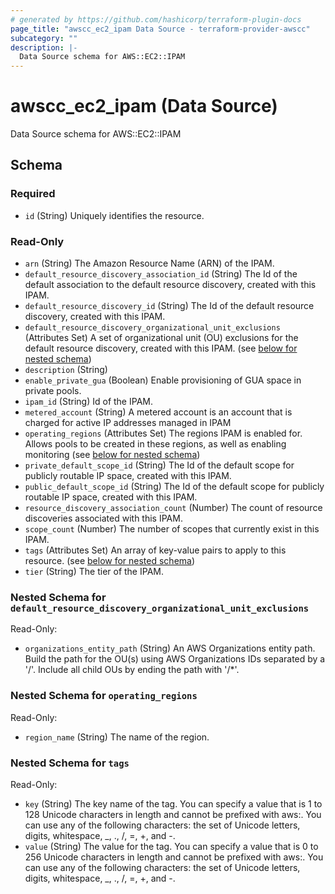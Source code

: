 ```yaml
---
# generated by https://github.com/hashicorp/terraform-plugin-docs
page_title: "awscc_ec2_ipam Data Source - terraform-provider-awscc"
subcategory: ""
description: |-
  Data Source schema for AWS::EC2::IPAM
---
```


# awscc_ec2_ipam (Data Source)

Data Source schema for AWS::EC2::IPAM



<!-- schema generated by tfplugindocs -->
## Schema

### Required

- `id` (String) Uniquely identifies the resource.

### Read-Only

- `arn` (String) The Amazon Resource Name (ARN) of the IPAM.
- `default_resource_discovery_association_id` (String) The Id of the default association to the default resource discovery, created with this IPAM.
- `default_resource_discovery_id` (String) The Id of the default resource discovery, created with this IPAM.
- `default_resource_discovery_organizational_unit_exclusions` (Attributes Set) A set of organizational unit (OU) exclusions for the default resource discovery, created with this IPAM. (see [below for nested schema](#nestedatt--default_resource_discovery_organizational_unit_exclusions))
- `description` (String)
- `enable_private_gua` (Boolean) Enable provisioning of GUA space in private pools.
- `ipam_id` (String) Id of the IPAM.
- `metered_account` (String) A metered account is an account that is charged for active IP addresses managed in IPAM
- `operating_regions` (Attributes Set) The regions IPAM is enabled for. Allows pools to be created in these regions, as well as enabling monitoring (see [below for nested schema](#nestedatt--operating_regions))
- `private_default_scope_id` (String) The Id of the default scope for publicly routable IP space, created with this IPAM.
- `public_default_scope_id` (String) The Id of the default scope for publicly routable IP space, created with this IPAM.
- `resource_discovery_association_count` (Number) The count of resource discoveries associated with this IPAM.
- `scope_count` (Number) The number of scopes that currently exist in this IPAM.
- `tags` (Attributes Set) An array of key-value pairs to apply to this resource. (see [below for nested schema](#nestedatt--tags))
- `tier` (String) The tier of the IPAM.

<a id="nestedatt--default_resource_discovery_organizational_unit_exclusions"></a>
### Nested Schema for `default_resource_discovery_organizational_unit_exclusions`

Read-Only:

- `organizations_entity_path` (String) An AWS Organizations entity path. Build the path for the OU(s) using AWS Organizations IDs separated by a '/'. Include all child OUs by ending the path with '/*'.


<a id="nestedatt--operating_regions"></a>
### Nested Schema for `operating_regions`

Read-Only:

- `region_name` (String) The name of the region.


<a id="nestedatt--tags"></a>
### Nested Schema for `tags`

Read-Only:

- `key` (String) The key name of the tag. You can specify a value that is 1 to 128 Unicode characters in length and cannot be prefixed with aws:. You can use any of the following characters: the set of Unicode letters, digits, whitespace, _, ., /, =, +, and -.
- `value` (String) The value for the tag. You can specify a value that is 0 to 256 Unicode characters in length and cannot be prefixed with aws:. You can use any of the following characters: the set of Unicode letters, digits, whitespace, _, ., /, =, +, and -.
